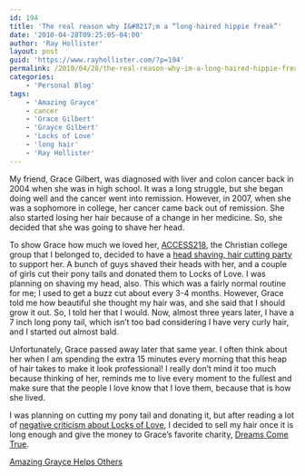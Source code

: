 ```yaml
---
id: 194
title: 'The real reason why I&#8217;m a “long-haired hippie freak”'
date: '2010-04-28T09:25:05-04:00'
author: 'Ray Hollister'
layout: post
guid: 'https://www.rayhollister.com/?p=194'
permalink: /2010/04/28/the-real-reason-why-im-a-long-haired-hippie-freak/
categories:
    - 'Personal Blog'
tags:
    - 'Amazing Grayce'
    - cancer
    - 'Grace Gilbert'
    - 'Grayce Gilbert'
    - 'Locks of Love'
    - 'long hair'
    - 'Ray Hollister'
---
```


My friend, Grace Gilbert, was diagnosed with liver and colon cancer back in 2004 when she was in high school. It was a long struggle, but she began doing well and the cancer went into remission. However, in 2007, when she was a sophomore in college, her cancer came back out of remission. She also started losing her hair because of a change in her medicine. So, she decided that she was going to shave her head.

To show Grace how much we loved her, [ACCESS218](http://www.access218.com "ACCESS218 is the college age and young adult community of CrossRoad Church"), the Christian college group that I belonged to, decided to have a [head shaving, hair cutting party](http://www.firstcoastnews.com/news/local/news-article.aspx?storyid=84146 "In The Name of Grace &#124; First Coast News ") to support her. A bunch of guys shaved their heads with her, and a couple of girls cut their pony tails and donated them to Locks of Love. I was planning on shaving my head, also. This which was a fairly normal routine for me; I used to get a buzz cut about every 3-4 months. However, Grace told me how beautiful she thought my hair was, and she said that I should grow it out. So, I told her that I would. Now, almost three years later, I have a 7 inch long pony tail, which isn’t too bad considering I have very curly hair, and I started out almost bald.

Unfortunately, Grace passed away later that same year. I often think about her when I am spending the extra 15 minutes every morning that this heap of hair takes to make it look professional! I really don’t mind it too much because thinking of her, reminds me to live every moment to the fullest and make sure that the people I love know that I love them, because that is how she lived.

I was planning on cutting my pony tail and donating it, but after reading a lot of [negative criticism about Locks of Love](http://en.wikipedia.org/wiki/Locks_of_Love#Criticisms), I decided to sell my hair once it is long enough and give the money to Grace’s favorite charity, [Dreams Come True](http://jacksonville.com/tu-online/stories/092105/neR_19814841.shtml "Jacksonville.com &#124; Southside resident's NASCAR dream comes true &#124; Grace Gilbert").

[Amazing Grayce Helps Others](http://www.firstcoastnews.com/news/local/news-article.aspx?storyid=92404)
